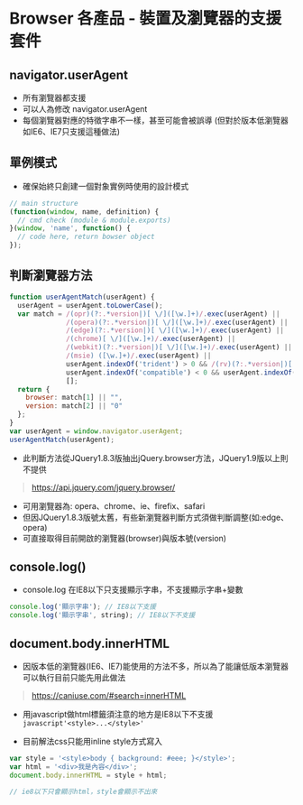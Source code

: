# Browser 各產品 - 裝置及瀏覽器的支援套件

## navigator.userAgent

* 所有瀏覽器都支援
* 可以人為修改 navigator.userAgent
* 每個瀏覽器對應的特徵字串不一樣，甚至可能會被誤導
(但對於版本低瀏覽器如IE6、IE7只支援這種做法)

## 單例模式

* 確保始終只創建一個對象實例時使用的設計模式

```javascript
// main structure
(function(window, name, definition) {
  // cmd check (module & module.exports)
}(window, 'name', function() {
  // code here, return bowser object
});  
```

## 判斷瀏覽器方法

```javascript
function userAgentMatch(userAgent) {
  userAgent = userAgent.toLowerCase();
  var match = /(opr)(?:.*version|)[ \/]([\w.]+)/.exec(userAgent) ||
              /(opera)(?:.*version|)[ \/]([\w.]+)/.exec(userAgent) ||
              /(edge)(?:.*version|)[ \/]([\w.]+)/.exec(userAgent) ||
              /(chrome)[ \/]([\w.]+)/.exec(userAgent) ||
              /(webkit)(?:.*version|)[ \/]([\w.]+)/.exec(userAgent) ||
              /(msie) ([\w.]+)/.exec(userAgent) ||
              userAgent.indexOf('trident') > 0 && /(rv)(?:.*version|)[ \:]([\w.]+)/.exec(userAgent) ||
              userAgent.indexOf('compatible') < 0 && userAgent.indexOf('trident') < 0 && /(mozilla)(?:.*? rv:([\w.]+)|)/.exec(userAgent) ||
              [];
  return {
    browser: match[1] || "",
    version: match[2] || "0"
  };
}
var userAgent = window.navigator.userAgent;
userAgentMatch(userAgent);
```

* 此判斷方法從JQuery1.8.3版抽出jQuery.browser方法，JQuery1.9版以上則不提供
> https://api.jquery.com/jquery.browser/
* 可用瀏覽器為: opera、chrome、ie、firefix、safari
* 但因JQuery1.8.3版號太舊，有些新瀏覽器判斷方式須做判斷調整(如:edge、opera)
* 可直接取得目前開啟的瀏覽器(browser)與版本號(version)

## console.log()

* console.log 在IE8以下只支援顯示字串，不支援顯示字串+變數

```javascript
console.log('顯示字串'); // IE8以下支援
console.log('顯示字串', string); // IE8以下不支援
```

## document.body.innerHTML

* 因版本低的瀏覽器(IE6、IE7)能使用的方法不多，所以為了能讓低版本瀏覽器可以執行目前只能先用此做法
> https://caniuse.com/#search=innerHTML

* 用javascript做html標籤須注意的地方是IE8以下不支援```javascript'<style>...</style>'```

* 目前解法css只能用inline style方式寫入

```javascript
var style = '<style>body { background: #eee; }</style>';
var html = '<div>我是內容</div>';
document.body.innerHTML = style + html;

// ie8以下只會顯示html，style會顯示不出來
```